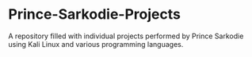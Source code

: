 # Prince-Sarkodie-Projects
A repository filled with individual projects performed by Prince Sarkodie using Kali Linux and various programming languages.
